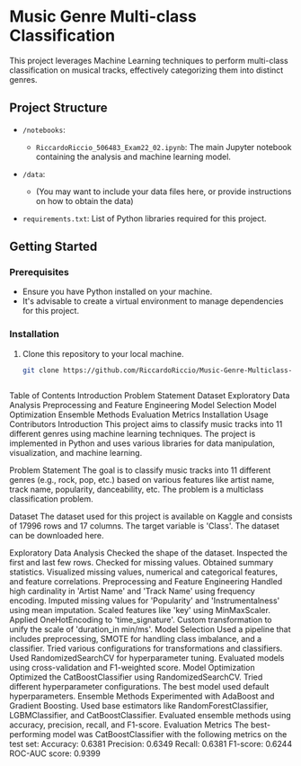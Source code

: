 # Music Genre Multi-class Classification

This project leverages Machine Learning techniques to perform multi-class classification on musical tracks, effectively categorizing them into distinct genres.

## Project Structure

- `/notebooks`:
  - `RiccardoRiccio_506483_Exam22_02.ipynb`: The main Jupyter notebook containing the analysis and machine learning model.
  
- `/data`:
  - (You may want to include your data files here, or provide instructions on how to obtain the data)
  
- `requirements.txt`: List of Python libraries required for this project.

## Getting Started

### Prerequisites

- Ensure you have Python installed on your machine.
- It's advisable to create a virtual environment to manage dependencies for this project.

### Installation

1. Clone this repository to your local machine.
   ```bash
   git clone https://github.com/RiccardoRiccio/Music-Genre-Multiclass-Classification.git



Table of Contents
Introduction
Problem Statement
Dataset
Exploratory Data Analysis
Preprocessing and Feature Engineering
Model Selection
Model Optimization
Ensemble Methods
Evaluation Metrics
Installation
Usage
Contributors
Introduction
This project aims to classify music tracks into 11 different genres using machine learning techniques. The project is implemented in Python and uses various libraries for data manipulation, visualization, and machine learning.

Problem Statement
The goal is to classify music tracks into 11 different genres (e.g., rock, pop, etc.) based on various features like artist name, track name, popularity, danceability, etc. The problem is a multiclass classification problem.

Dataset
The dataset used for this project is available on Kaggle and consists of 17996 rows and 17 columns. The target variable is 'Class'. The dataset can be downloaded here.

Exploratory Data Analysis
Checked the shape of the dataset.
Inspected the first and last few rows.
Checked for missing values.
Obtained summary statistics.
Visualized missing values, numerical and categorical features, and feature correlations.
Preprocessing and Feature Engineering
Handled high cardinality in 'Artist Name' and 'Track Name' using frequency encoding.
Imputed missing values for 'Popularity' and 'Instrumentalness' using mean imputation.
Scaled features like 'key' using MinMaxScaler.
Applied OneHotEncoding to 'time_signature'.
Custom transformation to unify the scale of 'duration_in min/ms'.
Model Selection
Used a pipeline that includes preprocessing, SMOTE for handling class imbalance, and a classifier.
Tried various configurations for transformations and classifiers.
Used RandomizedSearchCV for hyperparameter tuning.
Evaluated models using cross-validation and F1-weighted score.
Model Optimization
Optimized the CatBoostClassifier using RandomizedSearchCV.
Tried different hyperparameter configurations.
The best model used default hyperparameters.
Ensemble Methods
Experimented with AdaBoost and Gradient Boosting.
Used base estimators like RandomForestClassifier, LGBMClassifier, and CatBoostClassifier.
Evaluated ensemble methods using accuracy, precision, recall, and F1-score.
Evaluation Metrics
The best-performing model was CatBoostClassifier with the following metrics on the test set:
Accuracy: 0.6381
Precision: 0.6349
Recall: 0.6381
F1-score: 0.6244
ROC-AUC score: 0.9399
